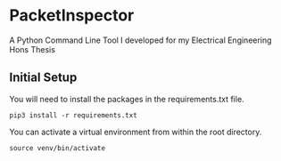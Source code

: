 # PacketInspector
A Python Command Line Tool I developed for my Electrical Engineering Hons Thesis

## Initial Setup
You will need to install the packages in the requirements.txt file. 

```
pip3 install -r requirements.txt
```

You can activate a virtual environment from within the root directory. 

```
source venv/bin/activate
```